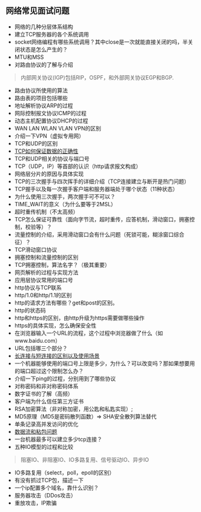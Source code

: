 ## 网络常见面试问题

* 网络的几种分层体系结构
* 建立TCP服务器的各个系统调用
* socket网络编程有哪些系统调用？其中close是一次就能直接关闭的吗，半关闭状态是怎么产生的？
* MTU和MSS
* 对路由协议的了解与介绍
> 内部网关协议(IGP)包括RIP，OSPF，和外部网关协议EGP和BGP.
* 路由协议所使用的算法
* 路由表的项目包括哪些
* 地址解析协议ARP的过程
* 网际控制报文协议ICMP的过程
* 动态主机配置协议DHCP的过程
* WAN  LAN  WLAN   VLAN  VPN的区别
* 介绍一下VPN（虚拟专用网）
* TCP和UDP的区别
* [TCP如何保证数据的正确性](https://blog.csdn.net/bjrxyz/article/details/75194716)
* TCP和UDP相关的协议与端口号
* TCP（UDP，IP）等首部的认识（http请求报文构成）
* 网络层分片的原因与具体实现
* TCP的三次握手与四次挥手的详细介绍（TCP连接建立与断开是热门问题）
* TCP握手以及每一次握手客户端和服务器端处于哪个状态（11种状态）
* 为什么使用三次握手，两次握手可不可以？
* TIME_WAIT的意义（为什么要等于2MSL）
* 超时重传机制（不太高频）
* TCP怎么保证可靠性（面向字节流，超时重传，应答机制，滑动窗口，拥塞控制，校验等）？
* 流量控制的介绍，采用滑动窗口会有什么问题（死锁可能，糊涂窗口综合征）？
* TCP滑动窗口协议
* 拥塞控制和流量控制的区别
* TCP拥塞控制，算法名字？（极其重要）
* 网页解析的过程与实现方法
* 应用层协议常用的端口号
* http协议与TCP联系
* http/1.0和http/1.1的区别
* http的请求方法有哪些？get和post的区别。
* http的状态码
* http和https的区别，由http升级为https需要做哪些操作
* https的具体实现，怎么确保安全性
* 在浏览器输入一个URL的流程，这个过程中浏览器做了什么（如www.baidu.com）
* URL包括哪三个部分？
*  [长连接与短连接的区别以及使用场景](https://blog.csdn.net/zou2ouzou/article/details/76570171)
* 一个机器能够使用的端口号上限是多少，为什么？可以改变吗？那如果想要用的端口超过这个限制怎么办？
* 介绍一下ping的过程，分别用到了哪些协议
* 对称密码和非对称密码体系
* 数字证书的了解（高频）
* 客户端为什么信任第三方证书
* RSA加密算法（非对称加密，用公匙和私匙实现）;
* MD5原理（MD5是密码散列函数）=> SHA安全散列算法替代
* 单条记录高并发访问的优化
* [数据流和粘包问题](https://blog.csdn.net/bjrxyz/article/details/73351248)
*  一台机器最多可以建立多少tcp连接？
*  五种IO模型的过程和比较

> 阻塞IO、非阻塞IO、IO多路复用、信号驱动IO、异步IO

* IO多路复用（select，poll，epoll的区别）
* 有没有抓过TCP包，描述一下
* 一个ip配置多个域名，靠什么识别？
* 服务器攻击（DDos攻击）
* 重放攻击，IP欺骗